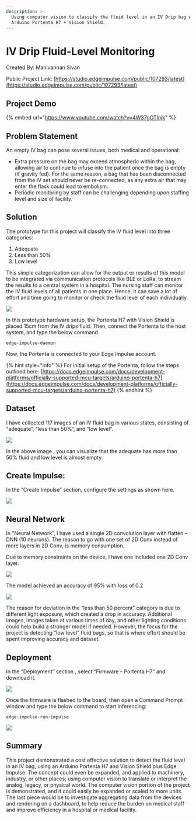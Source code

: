 ```yaml
---
description: >-
  Using computer vision to classify the fluid level in an IV Drip bag with an
  Arduino Portenta H7 + Vision Shield.
---
```


# IV Drip Fluid-Level Monitoring

Created By: Manivannan Sivan

Public Project Link: [https://studio.edgeimpulse.com/public/107293/latest](https://studio.edgeimpulse.com/public/107293/latest)

## Project Demo

{% embed url="https://www.youtube.com/watch?v=4W37gOTlnjk" %}

## Problem Statement

An empty IV bag can pose several issues, both medical and operational:

* Extra pressure on the bag may exceed atmospheric within the bag, allowing air to continue to infuse into the patient once the bag is empty (if gravity fed). For the same reason, a bag that has been disconnected from the IV set should never be re-connected, as any extra air that may enter the flask could lead to embolism.
* Periodic monitoring by staff can be challenging depending upon staffing level and size of facility.

## Solution

The prototype for this project will classify the IV fluid level into three categories:

1. Adequate
2. Less than 50%
3. Low level

This simple categorization can allow for the output or results of this model to be integrated via communication protocols like BLE or LoRa, to stream the results to a central system in a hospital. The nursing staff can monitor the IV fluid levels of all patients in one place. Hence, it can save a lot of effort and time going to monitor or check the fluid level of each individually.

![](../.gitbook/assets/iv-drip/intro.jpg)

In this prototype hardware setup, the Portenta H7 with Vision Shield is placed 15cm from the IV drips fluid. Then, connect the Portenta to the host system, and type the below command.

`edge-impulse-daemon`

Now, the Portenta is connected to your Edge Impulse account.

{% hint style="info" %}
For initial setup of the Portenta, follow the steps outlined here: [https://docs.edgeimpulse.com/docs/development-platforms/officially-supported-mcu-targets/arduino-portenta-h7](https://docs.edgeimpulse.com/docs/development-platforms/officially-supported-mcu-targets/arduino-portenta-h7)
{% endhint %}

## Dataset

I have collected 117 images of an IV fluid bag in various states, consisting of “adequate”, “less than 50%”, and “low level”.

![](../.gitbook/assets/iv-drip/data-collection.jpg)

In the above image , you can visualize that the adequate has more than 50% fluid and low level is almost empty.

## Create Impulse:

In the “Create Impulse” section, configure the settings as shown here.

![](../.gitbook/assets/iv-drip/impulse.jpg)

## Neural Network

In “Neural Network”, I have used a single 2D convolution layer with flatten – DNN (10 neurons). The reason to go with one set of 2D Conv instead of more layers in 2D Conv, is memory consumption.

Due to memory constraints on the device, I have one included one 2D Conv layer.

![](../.gitbook/assets/iv-drip/neural-network.jpg)

The model achieved an accuracy of 95% with loss of 0.2

![](../.gitbook/assets/iv-drip/accuracy.jpg)

The reason for deviation in the “less than 50 percent” category is due to different light exposure, which created a drop in accuracy. Additional images, images taken at various times of day, and other lighting conditions could help build a stronger model if needed. However, the focus for the project is detecting “low level” fluid bags, so that is where effort should be spent improving accuracy and dataset.

## Deployment

In the “Deployment” section , select “Firmware – Portenta H7” and download it.

![](../.gitbook/assets/iv-drip/deployment.jpg)

Once the firmware is flashed to the board, then open a Command Prompt window and type the below command to start inferencing:

```
edge-impulse-run-impulse
```

![](../.gitbook/assets/iv-drip/inferencing.jpg)

## Summary

This project demonstrated a cost effective solution to detect the fluid level in an IV bag, using an Arduino Portenta H7 and Vision Shield plus Edge Impulse. The concept could even be expanded, and applied to machinery, industry, or other places; using computer vision to translate or interpret the analog, legacy, or physical world. The computer vision portion of the project is demonstrated, and it could easily be expanded or scaled to more units. The last piece would be to investigate aggregating data from the devices and rendering on a dashboard, to help reduce the burden on medical staff and improve efficiency in a hospital or medical facility.
